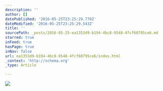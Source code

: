 ```yaml
---
description: ''
author: []
datePublished: '2016-05-25T23:25:29.770Z'
dateModified: '2016-05-25T23:25:29.543Z'
title: ''
sourcePath: _posts/2016-05-25-ea1353d9-b194-4bc8-9548-4fcf60795ce6.md
starred: true
inFeed: true
hasPage: true
inNav: false
url: ea1353d9-b194-4bc8-9548-4fcf60795ce6/index.html
_context: 'http://schema.org'
_type: Article

---
```

![](https://the-grid-user-content.s3-us-west-2.amazonaws.com/68512221-6f69-49fc-a2ab-5fb2371877a3.jpg)